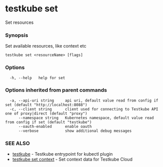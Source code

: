 # testkube set

Set resources

### Synopsis

Set available resources, like context etc

```
testkube set <resourceName> [flags]
```

### Options

```
  -h, --help   help for set
```

### Options inherited from parent commands

```
  -a, --api-uri string     api uri, default value read from config if set (default "http://localhost:8088")
  -c, --client string      client used for connecting to Testkube API one of proxy|direct (default "proxy")
      --namespace string   Kubernetes namespace, default value read from config if set (default "testkube")
      --oauth-enabled      enable oauth
      --verbose            show additional debug messages
```

### SEE ALSO

* [testkube](testkube.md)	 - Testkube entrypoint for kubectl plugin
* [testkube set context](testkube_set_context.md)	 - Set context data for Testkube Cloud

